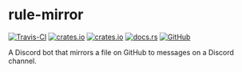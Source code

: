 # rule-mirror
[![Travis-CI](https://travis-ci.com/SOF3/rule-mirror.svg?branch=master)](https://travis-ci.om/SOF3/rule-mirror)
[![crates.io](https://img.shields.io/crates/v/rule-mirror.svg)](https://crates.io/crates/rule-mirror)
[![crates.io](https://img.shields.io/crates/d/rule-mirror.svg)](https://crates.io/crates/rule-mirror)
[![docs.rs](https://docs.rs/rule-mirror/badge.svg)](https://docs.rs/rule-mirror)
[![GitHub](https://img.shields.io/github/stars/SOF3/rule-mirror?style=social)](https://github.com/SOF3/rule-mirror)

A Discord bot that mirrors a file on GitHub to messages on a Discord channel.
